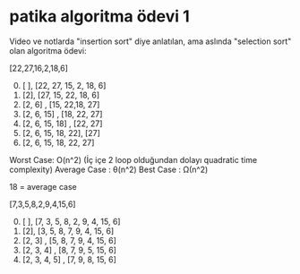 # patika algoritma ödevi 1

Video ve notlarda "insertion sort" diye anlatılan, 
ama aslında "selection sort" olan algoritma ödevi:

[22,27,16,2,18,6]

0. [ ], [22, 27, 15, 2, 18, 6]
1. [2], [27, 15, 22, 18, 6]
2. [2, 6] , [15, 22,18, 27]
3. [2, 6, 15] , [18, 22, 27]
4. [2, 6, 15, 18] , [22, 27]
5. [2, 6, 15, 18, 22], [27]
6. [2, 6, 15, 18, 22, 27]


Worst Case: O(n^2)	 (İç içe 2 loop olduğundan dolayı quadratic time complexity)
Average Case : θ(n^2) 
Best Case : Ω(n^2) 

18 = average case

[7,3,5,8,2,9,4,15,6]

0. [ ], [7, 3, 5, 8, 2, 9, 4, 15, 6]
1. [2], [3, 5, 8, 7, 9, 4, 15, 6]
2. [2, 3] , [5, 8, 7, 9, 4, 15, 6]
3. [2, 3, 4] , [8, 7, 9, 5, 15, 6]
4. [2, 3, 4, 5] , [7, 9, 8, 15, 6]
